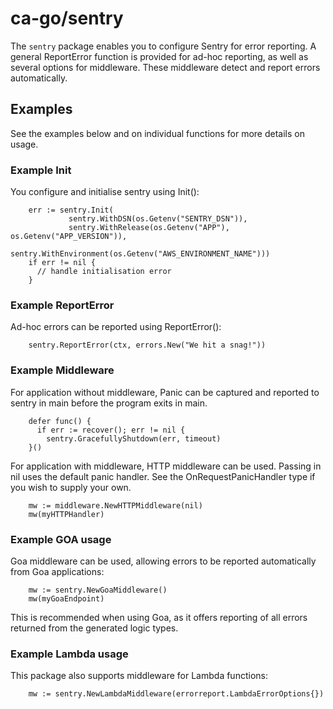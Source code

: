 # ca-go/sentry

The `sentry` package enables you to configure Sentry for error reporting. A  general ReportError function is provided for ad-hoc reporting, as well as several options for middleware. These middleware detect and report errors automatically.


## Examples
See the examples below and on individual functions for more details on usage.

### Example Init

You configure and initialise sentry using Init():

```
	err := sentry.Init(
	         sentry.WithDSN(os.Getenv("SENTRY_DSN")),
	         sentry.WithRelease(os.Getenv("APP"), os.Getenv("APP_VERSION")),
	         sentry.WithEnvironment(os.Getenv("AWS_ENVIRONMENT_NAME")))
	if err != nil {
	  // handle initialisation error
	}
```

### Example ReportError

Ad-hoc errors can be reported using ReportError():

```
	sentry.ReportError(ctx, errors.New("We hit a snag!"))
```

### Example Middleware

For application without middleware, Panic can be captured and reported to sentry in main before the program exits in main.

```
	defer func() {
	  if err := recover(); err != nil {
	    sentry.GracefullyShutdown(err, timeout)
	}()
```

 For application with middleware,
 HTTP middleware can be used. Passing in nil uses the default panic handler.
 See the OnRequestPanicHandler type if you wish to supply your own.

```
	mw := middleware.NewHTTPMiddleware(nil)
	mw(myHTTPHandler)
```

### Example GOA usage

Goa middleware can be used, allowing errors to be reported automatically from Goa applications:

```
	mw := sentry.NewGoaMiddleware()
	mw(myGoaEndpoint)
```

 This is recommended when using Goa, as it offers reporting of all errors
 returned from the generated logic types.

### Example Lambda usage

This package also supports middleware for Lambda functions:

```
	mw := sentry.NewLambdaMiddleware(errorreport.LambdaErrorOptions{})
```
